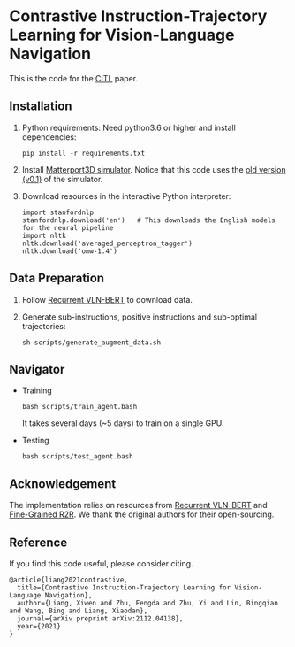 # Contrastive Instruction-Trajectory Learning for Vision-Language Navigation

This is the code for the [CITL](https://arxiv.org/abs/2112.04138) paper.

## Installation
1. Python requirements: Need python3.6 or higher and install dependencies:
    ```
    pip install -r requirements.txt
    ```
   
2. Install [Matterport3D simulator](https://github.com/peteanderson80/Matterport3DSimulator). Notice that this code uses the [old version (v0.1)](https://github.com/peteanderson80/Matterport3DSimulator/tree/v0.1) of the simulator.

3. Download resources in the interactive Python interpreter:
    ```
    import stanfordnlp
    stanfordnlp.download('en')   # This downloads the English models for the neural pipeline
    import nltk
    nltk.download('averaged_perceptron_tagger')
    nltk.download('omw-1.4')
    ```

## Data Preparation
1. Follow [Recurrent VLN-BERT](https://github.com/YicongHong/Recurrent-VLN-BERT#recurrent-vln-bert) to download data.

2. Generate sub-instructions, positive instructions and sub-optimal trajectories:
    ```
   sh scripts/generate_augment_data.sh
   ```
   
## Navigator
- Training
    ```
    bash scripts/train_agent.bash
    ```
    It takes several days (~5 days) to train on a single GPU.
    
- Testing
    ```
    bash scripts/test_agent.bash
    ```


## Acknowledgement
The implementation relies on resources from [Recurrent VLN-BERT](https://github.com/YicongHong/Recurrent-VLN-BERT#recurrent-vln-bert) and [Fine-Grained R2R](https://github.com/YicongHong/Fine-Grained-R2R). We thank the original authors for their open-sourcing.

## Reference
If you find this code useful, please consider citing.
```
@article{liang2021contrastive,
  title={Contrastive Instruction-Trajectory Learning for Vision-Language Navigation},
  author={Liang, Xiwen and Zhu, Fengda and Zhu, Yi and Lin, Bingqian and Wang, Bing and Liang, Xiaodan},
  journal={arXiv preprint arXiv:2112.04138},
  year={2021}
}
```
